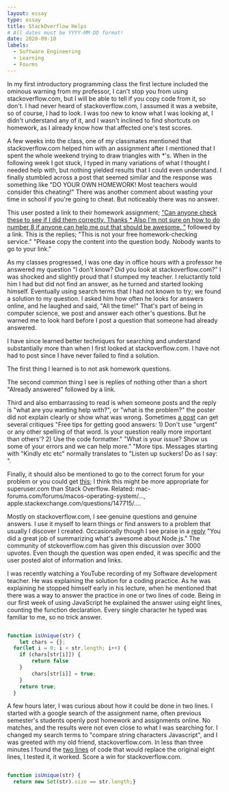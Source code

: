 ```yaml
---
layout: essay
type: essay
title: StackOverflow Helps
# All dates must be YYYY-MM-DD format!
date: 2020-09-10
labels:
  - Software Engineering
  - Learning
  - Fourms
---
```


In my first introductory programming class the first lecture included the ominous warning from my professor, I can't stop you from using stackoverflow.com, but I will be able to tell if you copy code from it, so don't.  I had never heard of stackoverflow.com, I assumed it was a website, so of course, I had to look.  I was too new to know what I was looking at, I didn't understand any of it, and I wasn't inclined to find shortcuts on homework, as I already know how that affected one's test scores.   

A few weeks into the class, one of my classmates mentioned that stackoverflow.com helped him with an assignment after I mentioned that I spent the whole weekend trying to draw triangles with *'s.  When in the following week I got stuck, I typed in many variations of what I thought I needed help with, but nothing yielded results that I could even understand.   I finally stumbled across a post that seemed similar and the response was something like "DO YOUR OWN HOMEWORK! Most teachers would consider this cheating!"  There was another comment about wasting your time in school if you're going to cheat.  But noticeably there was no answer.  

This user posted a link to their homework assignment; ["Can anyone check these to see if I did them correctly. Thanks * Also I'm not sure on how to do number 8 if anyone can help me out that should be awesome. "](https://stackoverflow.com/q/32875985) followed by a link.  This is the replies; "This is not your free homework-checking service." "Please copy the content into the question body. Nobody wants to go to your link."  

As my classes progressed, I was one day in office hours with a professor he answered my question "I don't know? Did you look at stackoverflow.com?" I was shocked and slightly proud that I stumped my teacher.  I reluctantly told him I had but did not find an answer, as he turned and started looking himself.  Eventually using search terms that I had not known to try; we found a solution to my question.  I asked him how often he looks for answers online, and he laughed and said, "All the time!"  That's part of being in computer science, we post and answer each other's questions.  But he warned me to look hard before I post a question that someone had already answered. 

I have since learned better techniques for searching and understand substantially more than when I first looked at stackoverflow.com.  I have not had to post since I have never failed to find a solution.  

The first thing I learned is to not ask homework questions.  

The second common thing I see is replies of nothing other than a short "Already answered" followed by a link. 

Third and also embarrassing to read is when someone posts and the reply is "what are you wanting help with?", or "what is the problem?" the poster did not explain clearly or show what was wrong. Sometimes [a post](https://stackoverflow.com/q/3670229) can get several critiques "Free tips for getting good answers: 1) Don't use "urgent" or any other spelling of that word. Is your question really more important than others'? 2) Use the code formatter." "What is your issue? Show us some of your errors and we can help more." "More tips. Messages starting with "Kindly etc etc" normally translates to "Listen up suckers! Do as I say: ". 

Finally, it should also be mentioned to go to the correct forum for your problem or you could get [this](https://stackoverflow.com/q/60792725); I think this might be more appropriate for superuser.com than Stack Overflow. Related: mac-forums.com/forums/macos-operating-system/…, apple.stackexchange.com/questions/147715/….  

Mostly on stackoverflow.com, I see genuine questions and genuine answers.  I use it myself to learn things or find answers to a problem that usually I discover I created.  Occasionally though I see praise in a [reply](https://stackoverflow.com/a/5062670) "You did a great job of summarizing what's awesome about Node.js."  The community of stckoverflow.com has given this discussion over 3000 upvotes. Even though the question was open ended, it was specific and the user posted alot of information and links.

I was recently watching a YouTube recording of my Software development teacher.  He was explaining the solution for a coding practice.  As he was explaining he stopped himself early in his lecture, when he mentioned that there was a way to answer the practice in one or two lines of code.  Being in our first week of using JavaScript he explained the answer using eight lines, counting the function declaration.  Every single character he typed was familiar to me, so no trick answer. 

``` JavaScript 

function isUnique(str) {
	let chars = {};
  for(let i = 0; i < str.length; i++) {
  	if (chars[str[i]]) {
    	return false
    }
    	chars[str[i]] = true;
    }
    return true;
  }

``` 

A few hours later, I was curious about how it could be done in two lines.  I started with a google search of the assignment name, often previous semester's students openly post homework and assignments online.  No matches, and the results were not even close to what I was searching for.  I changed my search terms to "compare string characters Javascript", and I was greeted with my old friend, stackoverflow.com.  In less than three minutes I found the [two lines](https://stackoverflow.com/a/55487751) of code that would replace the original eight lines, I tested it, it worked.  Score a win for stackoverflow.com. 

``` JavaScript 

function isUnique(str) {
  return new Set(str).size == str.length;}

```
